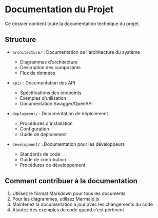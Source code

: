 # Documentation du Projet

Ce dossier contient toute la documentation technique du projet.

## Structure

- `architecture/` : Documentation de l'architecture du système
  - Diagrammes d'architecture
  - Description des composants
  - Flux de données

- `api/` : Documentation des API
  - Spécifications des endpoints
  - Exemples d'utilisation
  - Documentation Swagger/OpenAPI

- `deployment/` : Documentation de déploiement
  - Procédures d'installation
  - Configuration
  - Guide de déploiement

- `development/` : Documentation pour les développeurs
  - Standards de code
  - Guide de contribution
  - Procédures de développement

## Comment contribuer à la documentation

1. Utilisez le format Markdown pour tous les documents
2. Pour les diagrammes, utilisez Mermaid.js
3. Maintenez la documentation à jour avec les changements du code
4. Ajoutez des exemples de code quand c'est pertinent 
